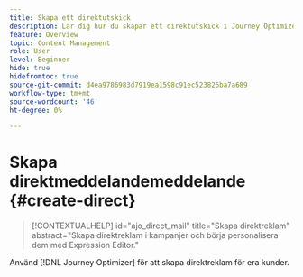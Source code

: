 ```yaml
---
title: Skapa ett direktutskick
description: Lär dig hur du skapar ett direktutskick i Journey Optimizer
feature: Overview
topic: Content Management
role: User
level: Beginner
hide: true
hidefromtoc: true
source-git-commit: d4ea9786983d7919ea1598c91ec523826ba7a689
workflow-type: tm+mt
source-wordcount: '46'
ht-degree: 0%

---
```


# Skapa direktmeddelandemeddelande {#create-direct}

>[!CONTEXTUALHELP]
>id="ajo_direct_mail"
>title="Skapa direktreklam"
>abstract="Skapa direktreklam i kampanjer och börja personalisera dem med Expression Editor."

Använd [!DNL Journey Optimizer] för att skapa direktreklam för era kunder.
